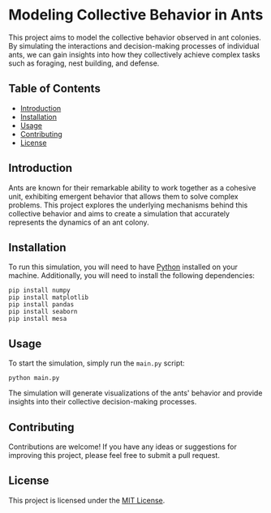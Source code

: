# Modeling Collective Behavior in Ants

This project aims to model the collective behavior observed in ant colonies. By simulating the interactions and decision-making processes of individual ants, we can gain insights into how they collectively achieve complex tasks such as foraging, nest building, and defense.

## Table of Contents

- [Introduction](#introduction)
- [Installation](#installation)
- [Usage](#usage)
- [Contributing](#contributing)
- [License](#license)

## Introduction

Ants are known for their remarkable ability to work together as a cohesive unit, exhibiting emergent behavior that allows them to solve complex problems. This project explores the underlying mechanisms behind this collective behavior and aims to create a simulation that accurately represents the dynamics of an ant colony.

## Installation

To run this simulation, you will need to have [Python](https://www.python.org/) installed on your machine. Additionally, you will need to install the following dependencies:

```
pip install numpy
pip install matplotlib
pip install pandas
pip install seaborn
pip install mesa
```

## Usage

To start the simulation, simply run the `main.py` script:

```
python main.py
```

The simulation will generate visualizations of the ants' behavior and provide insights into their collective decision-making processes.

## Contributing

Contributions are welcome! If you have any ideas or suggestions for improving this project, please feel free to submit a pull request.

## License

This project is licensed under the [MIT License](LICENSE).
